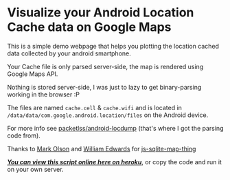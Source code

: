 Visualize your Android Location Cache data on Google Maps
=========================================================

This is a simple demo webpage that helps you plotting the location cached data 
collected by your android smartphone.

Your Cache file is only parsed server-side, the map is rendered using Google Maps API.

Nothing is stored server-side, I was just to lazy to get binary-parsing working in the browser :P

The files are named `cache.cell` & `cache.wifi` and is located in
`/data/data/com.google.android.location/files` on the Android device.

For more info see [packetlss/android-locdump](https://github.com/packetlss/android-locdump) (that's where I got the parsing code from).

Thanks to [Mark Olson](https://github.com/markolson) and [William Edwards](https://github.com/williame)
for [js-sqlite-map-thing](https://github.com/markolson/js-sqlite-map-thing)

***[You can view this script online here on heroku](http://android-loc-map.heroku.com/)***,
or copy the code and run it on your own server.
